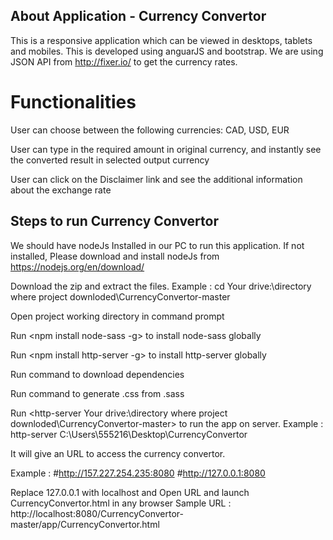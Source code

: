## About Application - Currency Convertor

This is a responsive application which can be viewed in desktops, tablets and mobiles. This is developed using anguarJS and bootstrap. We are using JSON API from http://fixer.io/ to get the currency rates.
    
# Functionalities
User can choose between the following currencies: CAD, USD, EUR

User can type in the required amount in original currency, and instantly see the converted result in selected output currency

User can click on the Disclaimer link and see the additional information about the exchange rate

## Steps to run Currency Convertor

We should have nodeJs Installed in our PC to run this application. If not installed, Please download and install nodeJs from https://nodejs.org/en/download/

Download the zip and extract the files. Example : cd Your drive:\directory where project downloded\CurrencyConvertor-master

Open project working directory in command prompt

Run <npm install node-sass -g> to install node-sass globally

Run <npm install http-server -g> to install http-server globally

Run <npm install> command to download dependencies

Run <npm run scss-compile> command to generate .css from .sass

Run <http-server Your drive:\directory where project downloded\CurrencyConvertor-master> to run the app on server.
Example : http-server C:\Users\555216\Desktop\CurrencyConvertor
    
It will give an URL to access the currency convertor.

Example :
#http://157.227.254.235:8080
#http://127.0.0.1:8080

Replace 127.0.0.1 with localhost and Open URL and launch CurrencyConvertor.html in any browser
Sample URL : http://localhost:8080/CurrencyConvertor-master/app/CurrencyConvertor.html
